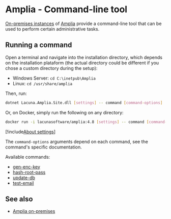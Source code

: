 ﻿# Amplia - Command-line tool

[On-premises instances](../index.md) of [Amplia](../../index.md) provide a command-line tool that can be
used to perform certain administrative tasks.

## Running a command

Open a terminal and navigate into the installation directory, which depends on the installation plataform
(the actual directory could be different if you chose a custom directory during the setup):

* Windows Server: `cd C:\inetpub\Amplia`
* Linux: `cd /usr/share/amplia`

Then, run:

```sh
dotnet Lacuna.Amplia.Site.dll [settings] -- command [command-options]
```

Or, on Docker, simply run the following on any directory:

```sh
docker run -i lacunasoftware/amplia:4.8 [settings] -- command [command-options]
```

[!include[About settings](includes/about-settings.md)]

The `command-options` arguments depend on each command, see the command's specific documentation.

Available commands:

* [gen-enc-key](gen-enc-key.md)
* [hash-root-pass](hash-root-pass.md)
* [update-db](update-db.md)
* [test-email](test-email.md)

## See also

* [Amplia on-premises](../index.md)
